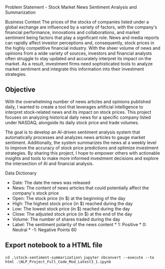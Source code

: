 Problem Statement - Stock Market News Sentiment Analysis and Summarization

Business Context
The prices of the stocks of companies listed under a global exchange are influenced by a variety of factors, with the company's financial performance, innovations and collaborations, and market sentiment being factors that play a significant role. News and media reports can rapidly affect investor perceptions and, consequently, stock prices in the highly competitive financial industry. With the sheer volume of news and opinions from a wide variety of sources, investors and financial analysts often struggle to stay updated and accurately interpret its impact on the market. As a result, investment firms need sophisticated tools to analyze market sentiment and integrate this information into their investment strategies.

## Objective

With the overwhelming number of news articles and opinions published daily, I wanted to create a tool that leverages artificial intelligence to interpret stock-related news and its impact on stock prices. This project focuses on analyzing historical daily news for a specific company listed under NASDAQ, alongside its daily stock price and trade volumes.

The goal is to develop an AI-driven sentiment analysis system that automatically processes and analyzes news articles to gauge market sentiment. Additionally, the system summarizes the news at a weekly level to improve the accuracy of stock price predictions and optimize investment strategies. By sharing this project, I hope to empower others with actionable insights and tools to make more informed investment decisions and explore the intersection of AI and financial analysis.

Data Dictionary
* Date: The date the news was released
* News: The content of news articles that could potentially affect the company's stock price
* Open: The stock price (in $) at the beginning of the day
* High: The highest stock price (in $) reached during the day
* Low: The lowest stock price (in $) reached during the day
* Close: The adjusted stock price (in $) at the end of the day
* Volume: The number of shares traded during the day
* Label: The sentiment polarity of the news content
             *  1: Positive
             *  0: Neutral
             * -1: Negative
Points	60


## Export notebook to a HTML file

``` cd .\stock-sentiment-summarization\ ```
``` jupyter nbconvert --execute --to html .\NLP_Project_Full_Code_Mod_Latest3_1.ipynb ```